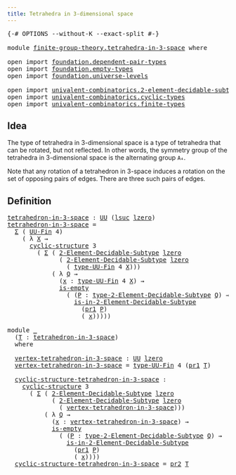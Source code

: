 ```yaml
---
title: Tetrahedra in 3-dimensional space
---
```


<pre class="Agda"><a id="59" class="Symbol">{-#</a> <a id="63" class="Keyword">OPTIONS</a> <a id="71" class="Pragma">--without-K</a> <a id="83" class="Pragma">--exact-split</a> <a id="97" class="Symbol">#-}</a>

<a id="102" class="Keyword">module</a> <a id="109" href="finite-group-theory.tetrahedra-in-3-space.html" class="Module">finite-group-theory.tetrahedra-in-3-space</a> <a id="151" class="Keyword">where</a>

<a id="158" class="Keyword">open</a> <a id="163" class="Keyword">import</a> <a id="170" href="foundation.dependent-pair-types.html" class="Module">foundation.dependent-pair-types</a>
<a id="202" class="Keyword">open</a> <a id="207" class="Keyword">import</a> <a id="214" href="foundation.empty-types.html" class="Module">foundation.empty-types</a>
<a id="237" class="Keyword">open</a> <a id="242" class="Keyword">import</a> <a id="249" href="foundation.universe-levels.html" class="Module">foundation.universe-levels</a>

<a id="277" class="Keyword">open</a> <a id="282" class="Keyword">import</a> <a id="289" href="univalent-combinatorics.2-element-decidable-subtypes.html" class="Module">univalent-combinatorics.2-element-decidable-subtypes</a>
<a id="342" class="Keyword">open</a> <a id="347" class="Keyword">import</a> <a id="354" href="univalent-combinatorics.cyclic-types.html" class="Module">univalent-combinatorics.cyclic-types</a>
<a id="391" class="Keyword">open</a> <a id="396" class="Keyword">import</a> <a id="403" href="univalent-combinatorics.finite-types.html" class="Module">univalent-combinatorics.finite-types</a>
</pre>
## Idea

The type of tetrahedra in 3-dimensional space is a type of tetrahedra that can be rotated, but not reflected. In other words, the symmetry group of the tetrahedra in 3-dimensional space is the alternating group `A₄`.

Note that any rotation of a tetrahedron in 3-space induces a rotation on the set of opposing pairs of edges. There are three such pairs of edges.

## Definition

<pre class="Agda"><a id="tetrahedron-in-3-space"></a><a id="842" href="finite-group-theory.tetrahedra-in-3-space.html#842" class="Function">tetrahedron-in-3-space</a> <a id="865" class="Symbol">:</a> <a id="867" href="foundation-core.universe-levels.html#235" class="Primitive">UU</a> <a id="870" class="Symbol">(</a><a id="871" href="Agda.Primitive.html#780" class="Primitive">lsuc</a> <a id="876" href="Agda.Primitive.html#764" class="Primitive">lzero</a><a id="881" class="Symbol">)</a>
<a id="883" href="finite-group-theory.tetrahedra-in-3-space.html#842" class="Function">tetrahedron-in-3-space</a> <a id="906" class="Symbol">=</a>
  <a id="910" href="foundation-core.dependent-pair-types.html#515" class="Record">Σ</a> <a id="912" class="Symbol">(</a> <a id="914" href="univalent-combinatorics.finite-types.html#5892" class="Function">UU-Fin</a> <a id="921" class="Number">4</a><a id="922" class="Symbol">)</a>
    <a id="928" class="Symbol">(</a> <a id="930" class="Symbol">λ</a> <a id="932" href="finite-group-theory.tetrahedra-in-3-space.html#932" class="Bound">X</a> <a id="934" class="Symbol">→</a>
      <a id="942" href="univalent-combinatorics.cyclic-types.html#5286" class="Function">cyclic-structure</a> <a id="959" class="Number">3</a>
        <a id="969" class="Symbol">(</a> <a id="971" href="foundation-core.dependent-pair-types.html#515" class="Record">Σ</a> <a id="973" class="Symbol">(</a> <a id="975" href="univalent-combinatorics.2-element-decidable-subtypes.html#4809" class="Function">2-Element-Decidable-Subtype</a> <a id="1003" href="Agda.Primitive.html#764" class="Primitive">lzero</a>
              <a id="1023" class="Symbol">(</a> <a id="1025" href="univalent-combinatorics.2-element-decidable-subtypes.html#4809" class="Function">2-Element-Decidable-Subtype</a> <a id="1053" href="Agda.Primitive.html#764" class="Primitive">lzero</a>
                <a id="1075" class="Symbol">(</a> <a id="1077" href="univalent-combinatorics.finite-types.html#5954" class="Function">type-UU-Fin</a> <a id="1089" class="Number">4</a> <a id="1091" href="finite-group-theory.tetrahedra-in-3-space.html#932" class="Bound">X</a><a id="1092" class="Symbol">)))</a>
            <a id="1108" class="Symbol">(</a> <a id="1110" class="Symbol">λ</a> <a id="1112" href="finite-group-theory.tetrahedra-in-3-space.html#1112" class="Bound">Q</a> <a id="1114" class="Symbol">→</a>
              <a id="1130" class="Symbol">(</a><a id="1131" href="finite-group-theory.tetrahedra-in-3-space.html#1131" class="Bound">x</a> <a id="1133" class="Symbol">:</a> <a id="1135" href="univalent-combinatorics.finite-types.html#5954" class="Function">type-UU-Fin</a> <a id="1147" class="Number">4</a> <a id="1149" href="finite-group-theory.tetrahedra-in-3-space.html#932" class="Bound">X</a><a id="1150" class="Symbol">)</a> <a id="1152" class="Symbol">→</a>
              <a id="1168" href="foundation-core.empty-types.html#1228" class="Function">is-empty</a>
                <a id="1193" class="Symbol">(</a> <a id="1195" class="Symbol">(</a><a id="1196" href="finite-group-theory.tetrahedra-in-3-space.html#1196" class="Bound">P</a> <a id="1198" class="Symbol">:</a> <a id="1200" href="univalent-combinatorics.2-element-decidable-subtypes.html#6311" class="Function">type-2-Element-Decidable-Subtype</a> <a id="1233" href="finite-group-theory.tetrahedra-in-3-space.html#1112" class="Bound">Q</a><a id="1234" class="Symbol">)</a> <a id="1236" class="Symbol">→</a>
                  <a id="1256" href="univalent-combinatorics.2-element-decidable-subtypes.html#5690" class="Function">is-in-2-Element-Decidable-Subtype</a>
                    <a id="1310" class="Symbol">(</a><a id="1311" href="foundation-core.dependent-pair-types.html#605" class="Field">pr1</a> <a id="1315" href="finite-group-theory.tetrahedra-in-3-space.html#1196" class="Bound">P</a><a id="1316" class="Symbol">)</a>
                    <a id="1338" class="Symbol">(</a> <a id="1340" href="finite-group-theory.tetrahedra-in-3-space.html#1131" class="Bound">x</a><a id="1341" class="Symbol">)))))</a>

<a id="1348" class="Keyword">module</a> <a id="1355" href="finite-group-theory.tetrahedra-in-3-space.html#1355" class="Module">_</a>
  <a id="1359" class="Symbol">(</a><a id="1360" href="finite-group-theory.tetrahedra-in-3-space.html#1360" class="Bound">T</a> <a id="1362" class="Symbol">:</a> <a id="1364" href="finite-group-theory.tetrahedra-in-3-space.html#842" class="Function">tetrahedron-in-3-space</a><a id="1386" class="Symbol">)</a>
  <a id="1390" class="Keyword">where</a>

  <a id="1399" href="finite-group-theory.tetrahedra-in-3-space.html#1399" class="Function">vertex-tetrahedron-in-3-space</a> <a id="1429" class="Symbol">:</a> <a id="1431" href="foundation-core.universe-levels.html#235" class="Primitive">UU</a> <a id="1434" href="Agda.Primitive.html#764" class="Primitive">lzero</a>
  <a id="1442" href="finite-group-theory.tetrahedra-in-3-space.html#1399" class="Function">vertex-tetrahedron-in-3-space</a> <a id="1472" class="Symbol">=</a> <a id="1474" href="univalent-combinatorics.finite-types.html#5954" class="Function">type-UU-Fin</a> <a id="1486" class="Number">4</a> <a id="1488" class="Symbol">(</a><a id="1489" href="foundation-core.dependent-pair-types.html#605" class="Field">pr1</a> <a id="1493" href="finite-group-theory.tetrahedra-in-3-space.html#1360" class="Bound">T</a><a id="1494" class="Symbol">)</a>

  <a id="1499" href="finite-group-theory.tetrahedra-in-3-space.html#1499" class="Function">cyclic-structure-tetrahedron-in-3-space</a> <a id="1539" class="Symbol">:</a>
    <a id="1545" href="univalent-combinatorics.cyclic-types.html#5286" class="Function">cyclic-structure</a> <a id="1562" class="Number">3</a>
      <a id="1570" class="Symbol">(</a> <a id="1572" href="foundation-core.dependent-pair-types.html#515" class="Record">Σ</a> <a id="1574" class="Symbol">(</a> <a id="1576" href="univalent-combinatorics.2-element-decidable-subtypes.html#4809" class="Function">2-Element-Decidable-Subtype</a> <a id="1604" href="Agda.Primitive.html#764" class="Primitive">lzero</a>
            <a id="1622" class="Symbol">(</a> <a id="1624" href="univalent-combinatorics.2-element-decidable-subtypes.html#4809" class="Function">2-Element-Decidable-Subtype</a> <a id="1652" href="Agda.Primitive.html#764" class="Primitive">lzero</a>
              <a id="1672" class="Symbol">(</a> <a id="1674" href="finite-group-theory.tetrahedra-in-3-space.html#1399" class="Function">vertex-tetrahedron-in-3-space</a><a id="1703" class="Symbol">)))</a>
          <a id="1717" class="Symbol">(</a> <a id="1719" class="Symbol">λ</a> <a id="1721" href="finite-group-theory.tetrahedra-in-3-space.html#1721" class="Bound">Q</a> <a id="1723" class="Symbol">→</a>
            <a id="1737" class="Symbol">(</a><a id="1738" href="finite-group-theory.tetrahedra-in-3-space.html#1738" class="Bound">x</a> <a id="1740" class="Symbol">:</a> <a id="1742" href="finite-group-theory.tetrahedra-in-3-space.html#1399" class="Function">vertex-tetrahedron-in-3-space</a><a id="1771" class="Symbol">)</a> <a id="1773" class="Symbol">→</a>
            <a id="1787" href="foundation-core.empty-types.html#1228" class="Function">is-empty</a>
              <a id="1810" class="Symbol">(</a> <a id="1812" class="Symbol">(</a><a id="1813" href="finite-group-theory.tetrahedra-in-3-space.html#1813" class="Bound">P</a> <a id="1815" class="Symbol">:</a> <a id="1817" href="univalent-combinatorics.2-element-decidable-subtypes.html#6311" class="Function">type-2-Element-Decidable-Subtype</a> <a id="1850" href="finite-group-theory.tetrahedra-in-3-space.html#1721" class="Bound">Q</a><a id="1851" class="Symbol">)</a> <a id="1853" class="Symbol">→</a>
                <a id="1871" href="univalent-combinatorics.2-element-decidable-subtypes.html#5690" class="Function">is-in-2-Element-Decidable-Subtype</a>
                  <a id="1923" class="Symbol">(</a><a id="1924" href="foundation-core.dependent-pair-types.html#605" class="Field">pr1</a> <a id="1928" href="finite-group-theory.tetrahedra-in-3-space.html#1813" class="Bound">P</a><a id="1929" class="Symbol">)</a>
                  <a id="1949" class="Symbol">(</a> <a id="1951" href="finite-group-theory.tetrahedra-in-3-space.html#1738" class="Bound">x</a><a id="1952" class="Symbol">))))</a>
  <a id="1959" href="finite-group-theory.tetrahedra-in-3-space.html#1499" class="Function">cyclic-structure-tetrahedron-in-3-space</a> <a id="1999" class="Symbol">=</a> <a id="2001" href="foundation-core.dependent-pair-types.html#617" class="Field">pr2</a> <a id="2005" href="finite-group-theory.tetrahedra-in-3-space.html#1360" class="Bound">T</a>
</pre>